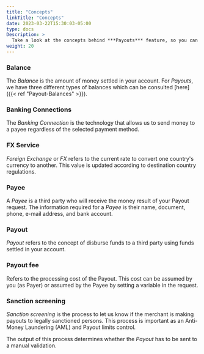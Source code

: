 ```yaml
---
title: "Concepts"
linkTitle: "Concepts"
date: 2023-03-22T15:30:03-05:00
type: docs
Description: >
  Take a look at the concepts behind ***Payouts*** feature, so you can start using it easy!.
weight: 20
---
```


### Balance
The _Balance_ is the amount of money settled in your account. For _Payouts_, we have three different types of balances which can be consulted [here]({{< ref "Payout-Balances" >}}).

### Banking Connections
The _Banking Connection_ is the technology that allows us to send money to a payee regardless of the selected payment method.

### FX Service
_Foreign Exchange_ or _FX_ refers to the current rate to convert one country's currency to another. This value is updated according to destination country regulations.  

### Payee
A _Payee_ is a third party who will receive the money result of your Payout request. The information required for a _Payee_ is their name, document, phone, e-mail address, and bank account.

### Payout
_Payout_ refers to the concept of disburse funds to a third party using funds settled in your account.

### Payout fee
Refers to the processing cost of the Payout. This cost can be assumed by you (as Payer) or assumed by the Payee by setting a variable in the request.

### Sanction screening
_Sanction screening_ is the process to let us know if the merchant is making payouts to legally sanctioned persons. This process is important as an Anti-Money Laundering (AML) and Payout limits control.

The output of this process determines whether the _Payout_ has to be sent to a manual validation.


